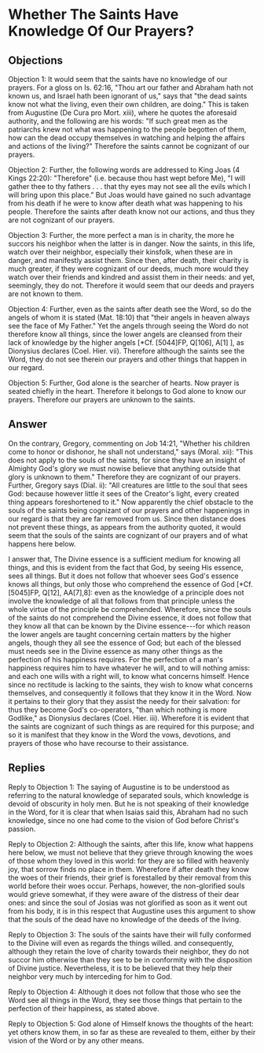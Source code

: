 # Whether The Saints Have Knowledge Of Our Prayers?

## Objections

Objection 1: It would seem that the saints have no knowledge of our prayers. For a gloss on Is. 62:16, "Thou art our father and Abraham hath not known us, and Israel hath been ignorant of us," says that "the dead saints know not what the living, even their own children, are doing." This is taken from Augustine (De Cura pro Mort. xiii), where he quotes the aforesaid authority, and the following are his words: "If such great men as the patriarchs knew not what was happening to the people begotten of them, how can the dead occupy themselves in watching and helping the affairs and actions of the living?" Therefore the saints cannot be cognizant of our prayers.

Objection 2: Further, the following words are addressed to King Joas (4 Kings 22:20): "Therefore" (i.e. because thou hast wept before Me), "I will gather thee to thy fathers . . . that thy eyes may not see all the evils which I will bring upon this place." But Joas would have gained no such advantage from his death if he were to know after death what was happening to his people. Therefore the saints after death know not our actions, and thus they are not cognizant of our prayers.

Objection 3: Further, the more perfect a man is in charity, the more he succors his neighbor when the latter is in danger. Now the saints, in this life, watch over their neighbor, especially their kinsfolk, when these are in danger, and manifestly assist them. Since then, after death, their charity is much greater, if they were cognizant of our deeds, much more would they watch over their friends and kindred and assist them in their needs: and yet, seemingly, they do not. Therefore it would seem that our deeds and prayers are not known to them.

Objection 4: Further, even as the saints after death see the Word, so do the angels of whom it is stated (Mat. 18:10) that "their angels in heaven always see the face of My Father." Yet the angels through seeing the Word do not therefore know all things, since the lower angels are cleansed from their lack of knowledge by the higher angels [*Cf. [5044]FP, Q[106], A[1] ], as Dionysius declares (Coel. Hier. vii). Therefore although the saints see the Word, they do not see therein our prayers and other things that happen in our regard.

Objection 5: Further, God alone is the searcher of hearts. Now prayer is seated chiefly in the heart. Therefore it belongs to God alone to know our prayers. Therefore our prayers are unknown to the saints.

## Answer

On the contrary, Gregory, commenting on Job 14:21, "Whether his children come to honor or dishonor, he shall not understand," says (Moral. xii): "This does not apply to the souls of the saints, for since they have an insight of Almighty God's glory we must nowise believe that anything outside that glory is unknown to them." Therefore they are cognizant of our prayers. Further, Gregory says (Dial. ii): "All creatures are little to the soul that sees God: because however little it sees of the Creator's light, every created thing appears foreshortened to it." Now apparently the chief obstacle to the souls of the saints being cognizant of our prayers and other happenings in our regard is that they are far removed from us. Since then distance does not prevent these things, as appears from the authority quoted, it would seem that the souls of the saints are cognizant of our prayers and of what happens here below.

I answer that, The Divine essence is a sufficient medium for knowing all things, and this is evident from the fact that God, by seeing His essence, sees all things. But it does not follow that whoever sees God's essence knows all things, but only those who comprehend the essence of God [*Cf. [5045]FP, Q[12], AA[7],8]: even as the knowledge of a principle does not involve the knowledge of all that follows from that principle unless the whole virtue of the principle be comprehended. Wherefore, since the souls of the saints do not comprehend the Divine essence, it does not follow that they know all that can be known by the Divine essence---for which reason the lower angels are taught concerning certain matters by the higher angels, though they all see the essence of God; but each of the blessed must needs see in the Divine essence as many other things as the perfection of his happiness requires. For the perfection of a man's happiness requires him to have whatever he will, and to will nothing amiss: and each one wills with a right will, to know what concerns himself. Hence since no rectitude is lacking to the saints, they wish to know what concerns themselves, and consequently it follows that they know it in the Word. Now it pertains to their glory that they assist the needy for their salvation: for thus they become God's co-operators, "than which nothing is more Godlike," as Dionysius declares (Coel. Hier. iii). Wherefore it is evident that the saints are cognizant of such things as are required for this purpose; and so it is manifest that they know in the Word the vows, devotions, and prayers of those who have recourse to their assistance.

## Replies

Reply to Objection 1: The saying of Augustine is to be understood as referring to the natural knowledge of separated souls, which knowledge is devoid of obscurity in holy men. But he is not speaking of their knowledge in the Word, for it is clear that when Isaias said this, Abraham had no such knowledge, since no one had come to the vision of God before Christ's passion.

Reply to Objection 2: Although the saints, after this life, know what happens here below, we must not believe that they grieve through knowing the woes of those whom they loved in this world: for they are so filled with heavenly joy, that sorrow finds no place in them. Wherefore if after death they know the woes of their friends, their grief is forestalled by their removal from this world before their woes occur. Perhaps, however, the non-glorified souls would grieve somewhat, if they were aware of the distress of their dear ones: and since the soul of Josias was not glorified as soon as it went out from his body, it is in this respect that Augustine uses this argument to show that the souls of the dead have no knowledge of the deeds of the living.

Reply to Objection 3: The souls of the saints have their will fully conformed to the Divine will even as regards the things willed. and consequently, although they retain the love of charity towards their neighbor, they do not succor him otherwise than they see to be in conformity with the disposition of Divine justice. Nevertheless, it is to be believed that they help their neighbor very much by interceding for him to God.

Reply to Objection 4: Although it does not follow that those who see the Word see all things in the Word, they see those things that pertain to the perfection of their happiness, as stated above.

Reply to Objection 5: God alone of Himself knows the thoughts of the heart: yet others know them, in so far as these are revealed to them, either by their vision of the Word or by any other means.